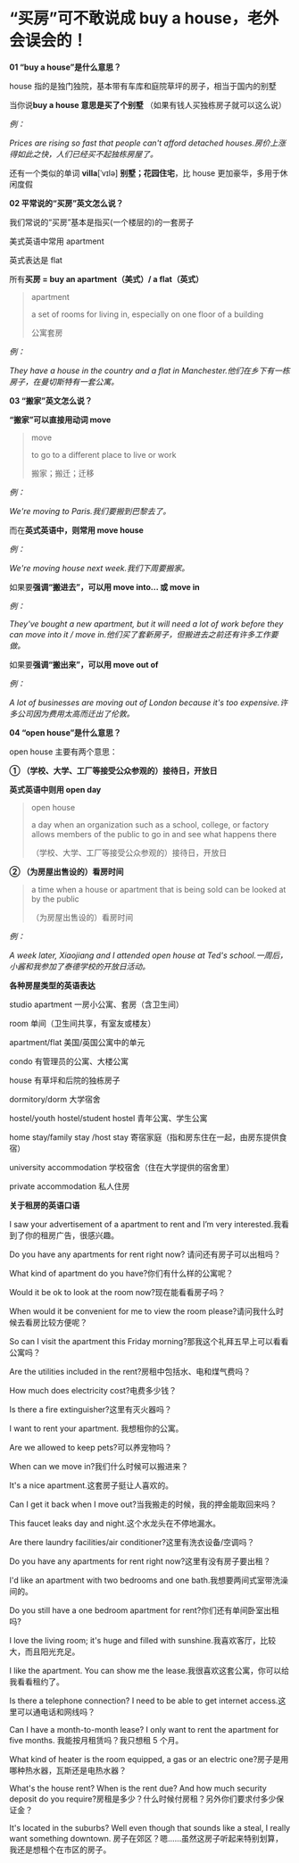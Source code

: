 # “买房”可不敢说成 buy a house，老外会误会的！

**01 “buy a house”是什么意思？**

house 指的是独门独院，基本带有车库和庭院草坪的房子，相当于国内的别墅

当你说**buy a house 意思是买了个别墅** （如果有钱人买独栋房子就可以这么说）

_例：_

_Prices are rising so fast that people can't afford detached houses.房价上涨得如此之快，人们已经买不起独栋房屋了。_

还有一个类似的单词 **villa**[ˈvɪlə] **别墅；花园住宅**，比 house 更加豪华，多用于休闲度假

**02 平常说的“买房”英文怎么说？**

我们常说的“买房”基本是指买(一个楼层的)的一套房子

美式英语中常用 apartment

英式表达是 flat

所有**买房 = buy an apartment（美式）/ a flat（英式）**

> apartment
>
> a set of rooms for living in, especially on one floor of a building
>
> 公寓套房

_例：_

_They have a house in the country and a flat in Manchester.他们在乡下有一栋房子，在曼切斯特有一套公寓。_

**03 “搬家”英文怎么说？**

**“搬家”可以直接用动词 move**

> move
>
> to go to a different place to live or work
>
> 搬家；搬迁；迁移

_例：_

_We're moving to Paris.我们要搬到巴黎去了。_

而在**英式英语中，则常用 move house**

_例：_

_We're moving house next week.我们下周要搬家。_

如果要**强调“搬进去”，可以用 move into... 或 move in**

_例：_

_They've bought a new apartment, but it will need a lot of work before they can move into it / move in.他们买了套新房子，但搬进去之前还有许多工作要做。_

如果要**强调“搬出来”，可以用 move out of**

_例：_

_A lot of businesses are moving out of London because it's too expensive.许多公司因为费用太高而迁出了伦敦。_

**04 “open house”是什么意思？**

open house 主要有两个意思：

**① （学校、大学、工厂等接受公众参观的）接待日，开放日**

**英式英语中则用 open day**

> open house
>
> a day when an organization such as a school, college, or factory allows members of the public to go in and see what happens there
>
> （学校、大学、工厂等接受公众参观的）接待日，开放日

**② （为房屋出售设的）看房时间**

> a time when a house or apartment that is being sold can be looked at by the public
>
> （为房屋出售设的）看房时间

_例：_

_A week later, Xiaojiang and I attended open house at Ted's school.一周后，小酱和我参加了泰德学校的开放日活动。_

**各种房屋类型的英语表达**

studio apartment 一房小公寓、套房（含卫生间）

room 单间（卫生间共享，有室友或楼友）

apartment/flat 美国/英国公寓中的单元

condo 有管理员的公寓、大楼公寓

house 有草坪和后院的独栋房子

dormitory/dorm 大学宿舍

hostel/youth hostel/student hostel 青年公寓、学生公寓

home stay/family stay /host stay 寄宿家庭（指和房东住在一起，由房东提供食宿）

university accommodation 学校宿舍（住在大学提供的宿舍里）

private accommodation 私人住房

**关于租房的英语口语**

I saw your advertisement of a apartment to rent and I’m very interested.我看到了你的租房广告，很感兴趣。

Do you have any apartments for rent right now? 请问还有房子可以出租吗？

What kind of apartment do you have?你们有什么样的公寓呢？

Would it be ok to look at the room now?现在能看看房子吗？

When would it be convenient for me to view the room please?请问我什么时候去看房比较方便呢？

So can I visit the apartment this Friday morning?那我这个礼拜五早上可以看看公寓吗？

Are the utilities included in the rent?房租中包括水、电和煤气费吗？

How much does electricity cost?电费多少钱？

Is there a fire extinguisher?这里有灭火器吗？

I want to rent your apartment. 我想租你的公寓。

Are we allowed to keep pets?可以养宠物吗？

When can we move in?我们什么时候可以搬进来？

It's a nice apartment.这套房子挺让人喜欢的。

Can I get it back when I move out?当我搬走的时候，我的押金能取回来吗？

This faucet leaks day and night.这个水龙头在不停地漏水。

Are there laundry facilities/air conditioner?这里有洗衣设备/空调吗？

Do you have any apartments for rent right now?这里有没有房子要出租？

I'd like an apartment with two bedrooms and one bath.我想要两间式室带洗澡间的。

Do you still have a one bedroom apartment for rent?你们还有单间卧室出租吗?

I love the living room; it's huge and filled with sunshine.我喜欢客厅，比较大，而且阳光充足。

I like the apartment. You can show me the lease.我很喜欢这套公寓，你可以给我看看租约了。

Is there a telephone connection? I need to be able to get internet access.这里可以通电话和网线吗？

Can I have a month-to-month lease? I only want to rent the apartment for five months. 我能按月租赁吗？我只想租 5 个月。

What kind of heater is the room equipped, a gas or an electric one?房子是用哪种热水器，瓦斯还是电热水器？

What's the house rent? When is the rent due? And how much security deposit do you require?房租是多少？什么时候付房租？另外你们要求付多少保证金？

It's located in the suburbs? Well even though that sounds like a steal, I really want something downtown. 房子在郊区？嗯……虽然这房子听起来特别划算，我还是想租个在市区的房子。
